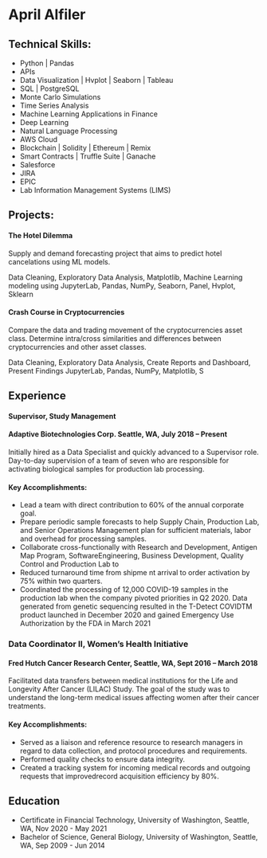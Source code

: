 # April Alfiler

## Technical Skills:
- Python | Pandas 
- APIs
- Data Visualization | Hvplot | Seaborn | Tableau
- SQL | PostgreSQL
- Monte Carlo Simulations
- Time Series Analysis
- Machine Learning Applications in Finance
- Deep Learning
- Natural Language Processing 
- AWS Cloud
- Blockchain | Solidity | Ethereum | Remix
- Smart Contracts | Truffle Suite | Ganache 
- Salesforce
- JIRA
- EPIC
- Lab Information Management Systems (LIMS)

## Projects:

#### The Hotel Dilemma
Supply and demand forecasting project that aims to predict hotel cancelations using ML models.

Data Cleaning, Exploratory Data Analysis, Matplotlib, Machine Learning modeling using JupyterLab, Pandas, NumPy, Seaborn, Panel, Hvplot, Sklearn

#### Crash Course in Cryptocurrencies
Compare the data and trading movement of the cryptocurrencies asset class. Determine intra/cross similarities and differences between cryptocurrencies and other asset classes.

Data Cleaning, Exploratory Data Analysis, Create Reports and Dashboard, Present Findings
JupyterLab, Pandas, NumPy, Matplotlib, S





## Experience

#### Supervisor, Study Management
#### Adaptive Biotechnologies Corp. Seattle, WA, July 2018 – Present 

Initially hired as a Data Specialist and quickly advanced to a Supervisor role. Day-to-day supervision of a team of seven who are responsible for activating biological samples for production lab processing.

#### Key Accomplishments:
- Lead a team with direct contribution to 60% of the annual corporate goal.
- Prepare periodic sample forecasts to help Supply Chain, Production Lab, and Senior Operations Management plan for sufficient materials, labor and overhead for processing samples.
- Collaborate cross-functionally with Research and Development, Antigen Map Program, SoftwareEngineering, Business Development, Quality Control and Production Lab to
- Reduced turnaround time from shipme nt arrival to order activation by 75% within two quarters.
- Coordinated the processing of 12,000 COVID-19 samples in the production lab when the company pivoted priorities in Q2 2020. Data generated from genetic sequencing resulted in the T-Detect COVIDTM product launched in December 2020 and gained Emergency Use Authorization by the FDA in March 2021

### Data Coordinator II, Women’s Health Initiative 
#### Fred Hutch Cancer Research Center, Seattle, WA, Sept 2016 – March 2018

Facilitated data transfers between medical institutions for the Life and Longevity After Cancer (LILAC) Study. The goal of the study was to understand the long-term medical issues affecting women after their cancer treatments.

#### Key Accomplishments:
- Served as a liaison and reference resource to research managers in regard to data collection, and protocol procedures and requirements.
- Performed quality checks to ensure data integrity.
- Created a tracking system for incoming medical records and outgoing requests that improvedrecord acquisition efficiency by 80%.


## Education
- Certificate in Financial Technology, University of Washington, Seattle, WA, Nov 2020 - May 2021
- Bachelor of Science, General Biology, University of Washington, Seattle, WA, Sep 2009 - Jun 2014